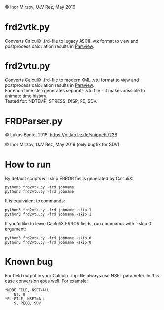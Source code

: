 © Ihor Mirzov, UJV Rez, May 2019


# frd2vtk.py

Converts CalculiX .frd-file to legacy ASCII .vtk format to view and postprocess calculation results in [Paraview](https://www.paraview.org/).


# frd2vtu.py

Converts CalculiX .frd-file to modern XML .vtu format to view and postprocess calculation results in [Paraview](https://www.paraview.org/).  
For each time step generates separate .vtu file - it makes possible to animate time history.  
Tested for: NDTEMP, STRESS, DISP, PE, SDV.


# FRDParser.py

© Lukas Bante, 2018, https://gitlab.lrz.de/snippets/238

© Ihor Mirzov, UJV Rez, May 2019 (only bugfix for SDV) 


# How to run

By default scripts will skip ERROR fields generated by CalculiX:

    python3 frd2vtk.py -frd jobname
    python3 frd2vtu.py -frd jobname

It is equivalent to commands:

    python3 frd2vtk.py -frd jobname -skip 1
    python3 frd2vtu.py -frd jobname -skip 1

If you'd like to leave CacluliX ERROR fields, run commands with '-skip 0' argument:

    python3 frd2vtk.py -frd jobname -skip 0
    python3 frd2vtu.py -frd jobname -skip 0


# Known bug

For field output in your Calculix .inp-file always use NSET parameter. In this case conversion goes well. For example:

    *NODE FILE, NSET=ALL
        NT, U
    *EL FILE, NSET=ALL
        S, PEEQ, SDV

